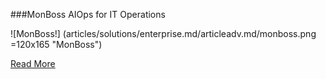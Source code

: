 ###MonBoss
AIOps for IT Operations

![MonBoss!] (articles/solutions/enterprise.md/articleadv.md/monboss.png =120x165 "MonBoss")

<a href="/products/monboss">Read More</a>